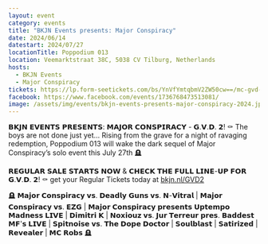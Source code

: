 ```yaml
---
layout: event
category: events
title: "BKJN Events presents: Major Conspiracy"
date: 2024/06/14
datestart: 2024/07/27
locationTitle: Poppodium 013
location: Veemarktstraat 38C, 5038 CV Tilburg, Netherlands
hosts:
  - BKJN Events
  - Major Conspiracy
tickets: https://lp.form-seetickets.com/bs/YnVfYmtqbmV2ZW50cw==/mc-gvd-2024
facebook: https://www.facebook.com/events/1736768473513081/
image: /assets/img/events/bkjn-events-presents-major-conspiracy-2024.jpg
---
```


𝗕𝗞𝗝𝗡 𝗘𝗩𝗘𝗡𝗧𝗦 𝗣𝗥𝗘𝗦𝗘𝗡𝗧𝗦: 𝗠𝗔𝗝𝗢𝗥 𝗖𝗢𝗡𝗦𝗣𝗜𝗥𝗔𝗖𝗬 - 𝗚.𝗩.𝗗. 𝟮! ⚰️ The boys are not done just yet… Rising from the grave for a night of ravaging redemption, Poppodium 013 will wake the dark sequel of Major Conspiracy’s solo event this July 27th 🪦

𝗥𝗘𝗚𝗨𝗟𝗔𝗥 𝗦𝗔𝗟𝗘 𝗦𝗧𝗔𝗥𝗧𝗦 𝗡𝗢𝗪 & 𝗖𝗛𝗘𝗖𝗞 𝗧𝗛𝗘 𝗙𝗨𝗟𝗟 𝗟𝗜𝗡𝗘-𝗨𝗣 𝗙𝗢𝗥 𝗚.𝗩.𝗗. 𝟮! ⚰️ get your Regular Tickets today at [bkjn.nl/GVD2](https://l.facebook.com/l.php?u=http%3A%2F%2Fbkjn.nl%2FGVD2&h=AT08fTnDMyPgxDPXhyAUiFdIMVKIn9kmQwRr-wgKWw85yoLBq0bcdtxGDLh8I1bB_SKXw1iZQuVDWH5JPR503r_3XM2gjjmWXoVdUAxoQqKLEtg7ioyztPKFqR-3opgc72pLinXmF6otDmE&__tn__=q&c[0]=AT0uQ-4faQ__XbO1amvJb1_pTStxUvfi75QIIDFUXg2lD7O4p4v7RhPgVDRyk-UWEm1l0kPpDEmJzbfP9LzkFZrqNDGHFDak0tXwNUwvKq7-GqarQmS_jJAWaVHsDqejDwWAJNtcPn02haIvJ9z_Gx9KVYgALQnsZN8RZpIrLXDTww36Wnug)

🪦 𝗠𝗮𝗷𝗼𝗿 𝗖𝗼𝗻𝘀𝗽𝗶𝗿𝗮𝗰𝘆 𝘃𝘀. 𝗗𝗲𝗮𝗱𝗹𝘆 𝗚𝘂𝗻𝘀 𝘃𝘀. 𝗡-𝗩𝗶𝘁𝗿𝗮𝗹 | 𝗠𝗮𝗷𝗼𝗿 𝗖𝗼𝗻𝘀𝗽𝗶𝗿𝗮𝗰𝘆 𝘃𝘀. 𝗘𝗭𝗚 | 𝗠𝗮𝗷𝗼𝗿 𝗖𝗼𝗻𝘀𝗽𝗶𝗿𝗮𝗰𝘆 𝗽𝗿𝗲𝘀𝗲𝗻𝘁𝘀 𝗨𝗽𝘁𝗲𝗺𝗽𝗼 𝗠𝗮𝗱𝗻𝗲𝘀𝘀 𝗟𝗜𝗩𝗘 | 𝗗𝗶𝗺𝗶𝘁𝗿𝗶 𝗞 | 𝗡𝗼𝘅𝗶𝗼𝘂𝘇 𝘃𝘀. 𝗝𝘂𝗿 𝗧𝗲𝗿𝗿𝗲𝘂𝗿 𝗽𝗿𝗲𝘀. 𝗕𝗮𝗱𝗱𝗲𝘀𝘁 𝗠𝗙'𝘀 𝗟𝗜𝗩𝗘 | 𝗦𝗽𝗶𝘁𝗻𝗼𝗶𝘀𝗲 𝘃𝘀. 𝗧𝗵𝗲 𝗗𝗼𝗽𝗲 𝗗𝗼𝗰𝘁𝗼𝗿 | 𝗦𝗼𝘂𝗹𝗯𝗹𝗮𝘀𝘁 | 𝗦𝗮𝘁𝗶𝗿𝗶𝘇𝗲𝗱 | 𝗥𝗲𝘃𝗲𝗮𝗹𝗲𝗿 | 𝗠𝗖 𝗥𝗼𝗯𝘀 🪦